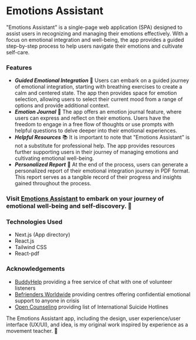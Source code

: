 <h1>Emotions Assistant</h1>
"Emotions Assistant" is a single-page web application (SPA) designed to assist users in recognizing and managing their emotions effectively. With a focus on emotional integration and well-being, the app provides a guided step-by-step process to help users navigate their emotions and cultivate self-care.
<h3>Features</h3>
<ul>
  <li><b><i>Guided Emotional Integration</i></b> 🌈 Users can embark on a guided journey of emotional integration, starting with breathing exercises to create a calm and centered state. The app then provides space for emotion selection, allowing users to select their current mood from a range of options and provide additional context. </li>
   <li><b><i>Emotion Journal</i></b> 📔 The app offers an emotion journal feature, where users can express and reflect on their emotions. Users have the freedom to engage in a free flow of thoughts or use prompts with helpful questions to delve deeper into their emotional experiences.</li>
   <li><b><i>Helpful Resources</i></b> 📚 It is important to note that "Emotions Assistant" is not a substitute for professional help.
The app provides resources further supporting users in their journey of managing emotions and cultivating emotional well-being.</li>
   <li><b><i>Personalized Report</i></b> 📄 At the end of the process, users can generate a personalized report of their emotional integration journey in PDF format. This report serves as a tangible record of their progress and insights gained throughout the process.</li>
</ul>
<h3>Visit <a href="https://emotions-assistant.netlify.app/">Emotions Assistant</a> to embark on your journey of emotional well-being and self-discovery. 🌟 </h3>
<h3>Technologies Used</h3>
<ul>
  <li>Next.js (App directory)</li>
  <li>React.js</li>
  <li>Tailwind CSS</li>
  <li>React-pdf</li>
</ul>
<h3>Acknowledgements</h3>
<ul>
  <li><a href="https://buddyhelp.org/chat/">BuddyHelp</a> providing a free service of chat with one of volunteer listeners</li>
  <li><a href="https://befrienders.org/find-support-now/">Befrienders Worldwide</a> providing centres offering confidential emotional support to anyone in crisis</li>
  <li><a href="https://blog.opencounseling.com/suicide-hotlines/">Open Counseling</a> providing list of International Suicide Hotlines</li>
</ul>
    <span>The Emotions Assistant app, including the design, user experience/user interface (UX/UI), and idea, is my original work inspired by experience as a movement teacher. 🥰</span>
 
